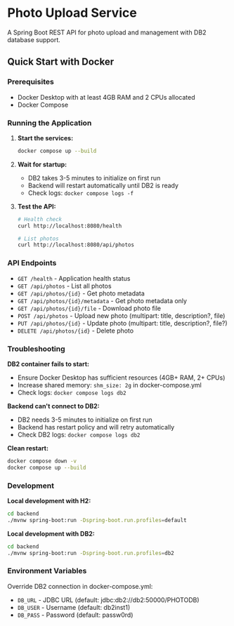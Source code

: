 # Photo Upload Service

A Spring Boot REST API for photo upload and management with DB2 database support.

## Quick Start with Docker

### Prerequisites
- Docker Desktop with at least 4GB RAM and 2 CPUs allocated
- Docker Compose

### Running the Application

1. **Start the services:**
   ```bash
   docker compose up --build
   ```

2. **Wait for startup:**
   - DB2 takes 3-5 minutes to initialize on first run
   - Backend will restart automatically until DB2 is ready
   - Check logs: `docker compose logs -f`

3. **Test the API:**
   ```bash
   # Health check
   curl http://localhost:8080/health
   
   # List photos
   curl http://localhost:8080/api/photos
   ```

### API Endpoints

- `GET /health` - Application health status
- `GET /api/photos` - List all photos
- `GET /api/photos/{id}` - Get photo metadata
- `GET /api/photos/{id}/metadata` - Get photo metadata only
- `GET /api/photos/{id}/file` - Download photo file
- `POST /api/photos` - Upload new photo (multipart: title, description?, file)
- `PUT /api/photos/{id}` - Update photo (multipart: title, description?, file?)
- `DELETE /api/photos/{id}` - Delete photo

### Troubleshooting

**DB2 container fails to start:**
- Ensure Docker Desktop has sufficient resources (4GB+ RAM, 2+ CPUs)
- Increase shared memory: `shm_size: 2g` in docker-compose.yml
- Check logs: `docker compose logs db2`

**Backend can't connect to DB2:**
- DB2 needs 3-5 minutes to initialize on first run
- Backend has restart policy and will retry automatically
- Check DB2 logs: `docker compose logs db2`

**Clean restart:**
```bash
docker compose down -v
docker compose up --build
```

### Development

**Local development with H2:**
```bash
cd backend
./mvnw spring-boot:run -Dspring-boot.run.profiles=default
```

**Local development with DB2:**
```bash
cd backend
./mvnw spring-boot:run -Dspring-boot.run.profiles=db2
```

### Environment Variables

Override DB2 connection in docker-compose.yml:
- `DB_URL` - JDBC URL (default: jdbc:db2://db2:50000/PHOTODB)
- `DB_USER` - Username (default: db2inst1)
- `DB_PASS` - Password (default: passw0rd)
